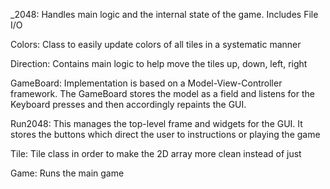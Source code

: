 _2048: Handles main logic and the internal state of the game. Includes File I/O

Colors: Class to easily update colors of all tiles in a systematic manner

Direction: Contains main logic to help move the tiles up, down, left, right

GameBoard: Implementation is based on a Model-View-Controller framework. The GameBoard stores the model
               as a field and listens for the Keyboard presses and then accordingly repaints the GUI.

Run2048: This manages the top-level frame and widgets for the GUI. It stores the buttons which direct
             the user to instructions or playing the game

Tile: Tile class in order to make the 2D array more clean instead of just

Game: Runs the main game
